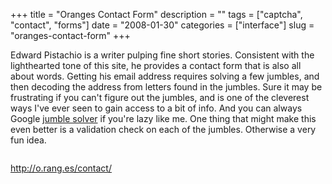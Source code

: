 +++
title = "Oranges Contact Form"
description = ""
tags = ["captcha", "contact", "forms"]
date = "2008-01-30"
categories = ["interface"]
slug = "oranges-contact-form"
+++


<p>Edward Pistachio is a writer pulping fine short stories. Consistent with the lighthearted tone of this site, he provides a contact form that is also all about words. Getting his email address requires solving a few jumbles, and then decoding the address from letters found in the jumbles. Sure it may be frustrating if you can't figure out the jumbles, and is one of the cleverest ways I've ever seen to gain access to a bit of info. And you can always Google <a href="http://www.google.com/search?q=jumble+solver">jumble solver</a> if you're lazy like me. One thing that might make this even better is a validation check on each of the jumbles. Otherwise a very fun idea.</p>
<div id="screens-full" class="clear"><div class="fullimg clear"><a href="//media.konigi.com/interface/oranges-contact-1.png" class="group" rel="group" title="1. "><img src="//media.konigi.com/interface/oranges-contact-1.png" alt="" class="img-responsive"></a></div></div>        
<p><a href="http://o.rang.es/contact/">http://o.rang.es/contact/</a></p>

